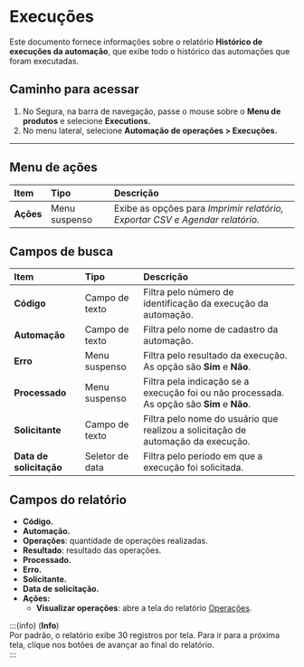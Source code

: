 # Execuções

Este documento fornece informações sobre o relatório **Histórico de execuções da automação**, que exibe todo o histórico das automações que foram executadas.

## Caminho para acessar

1. No Segura, na barra de navegação, passe o mouse sobre o **Menu de produtos** e selecione **Executions.**  
2. No menu lateral, selecione **Automação de operações > Execuções.**

---
## Menu de ações

| **Item** | **Tipo** | **Descrição** |
| :---- | :---- | :---- |
| **Ações** | Menu suspenso | Exibe as opções para *Imprimir relatório, Exportar CSV e Agendar relatório.* |

## Campos de busca

| **Item** | **Tipo** | **Descrição** |
| :---- | :---- | :---- |
| **Código** | Campo de texto | Filtra pelo número de identificação da execução da automação. |
| **Automação** | Campo de texto | Filtra pelo nome de cadastro da automação. |
| **Erro** | Menu suspenso | Filtra pelo resultado da execução. As opção são **Sim** e **Não**. |
| **Processado** | Menu suspenso | Filtra pela indicação se a execução foi ou não processada. As opção são **Sim** e **Não**. |
| **Solicitante** | Campo de texto | Filtra pelo nome do usuário que realizou a solicitação de automação da execução. |
| **Data de solicitação** | Seletor de data | Filtra pelo período em que a execução foi solicitada. |

## Campos do relatório

* **Código.**  
* **Automação.**  
* **Operações**: quantidade de operações realizadas.  
* **Resultado**: resultado das operações.  
* **Processado.**  
* **Erro.**  
* **Solicitante.**  
* **Data de solicitação.**  
* **Ações:**  
  * **Visualizar operações**: abre a tela do relatório [Operações](/v4/docs/pt/executions-operations).

:::(info) (**Info**)  
Por padrão, o relatório exibe 30 registros por tela. Para ir para a próxima tela, clique nos botões de avançar ao final do relatório.  
:::